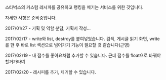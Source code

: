 스타벅스의 커스텀 레시피를 공유하고 랭킹을 메기는 서비스를 위한 깃입니다.

자세한 사항은 준비중입니다.

2017/01/27 - 기획 및 역할 분담, 기획서 작성...

2017/02/17 - write와 list, destroy를 붙여넣었습니다.
검색, 게시글 읽기 화면, write를 한 후 바로 list 섹션으로 넘어가기 기능이 필요할 것 같습니다(근영)

2017/02/19 - 내 점수를 좋아요처럼 추가할 수 있습니다. 근데 점수를 float으로 바꿔야할거가타여

2017/02/20 - 레시피를 추가, 제거할 수 있습니다.